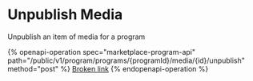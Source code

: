 # Unpublish Media

Unpublish an item of media for a program

{% openapi-operation spec="marketplace-program-api" path="/public/v1/program/programs/{programId}/media/{id}/unpublish" method="post" %}
[Broken link](broken-reference)
{% endopenapi-operation %}
